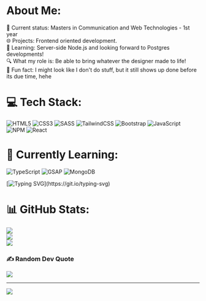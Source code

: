 # About Me:
🚀 Current status: Masters in Communication and Web Technologies - 1st year<br>🌐 Projects: Frontend oriented development.<br>📘 Learning: Server-side Node.js and looking forward to Postgres developments!<br>🔍 What my role is: Be able to bring whatever the designer made to life! <br>🌟 Fun fact: I might look like I don't do stuff, but it still shows up done before its due time, hehe



# 💻 Tech Stack:
![HTML5](https://img.shields.io/badge/html5-%23E34F26.svg?style=for-the-badge&logo=html5&logoColor=white) ![CSS3](https://img.shields.io/badge/css3-%231572B6.svg?style=for-the-badge&logo=css3&logoColor=white)  ![SASS](https://img.shields.io/badge/SASS-hotpink.svg?style=for-the-badge&logo=SASS&logoColor=white) ![TailwindCSS](https://img.shields.io/badge/tailwindcss-%2338B2AC.svg?style=for-the-badge&logo=tailwind-css&logoColor=white) ![Bootstrap](https://img.shields.io/badge/bootstrap-%23563D7C.svg?style=for-the-badge&logo=bootstrap&logoColor=white) ![JavaScript](https://img.shields.io/badge/javascript-%23323330.svg?style=for-the-badge&logo=javascript&logoColor=%23F7DF1E) ![NPM](https://img.shields.io/badge/NPM-%23CB3837.svg?style=for-the-badge&logo=npm&logoColor=white) ![React](https://img.shields.io/badge/react-%2320232a.svg?style=for-the-badge&logo=react&logoColor=%2361DAFB)

# 📖 Currently Learning:
![TypeScript](https://img.shields.io/badge/TypeScript-007ACC.svg?style=for-the-badge&logo=TypeScript&logoColor=white)
![GSAP](https://img.shields.io/badge/GSAP-green.svg?style=for-the-badge&logo=GSAP&logoColor=white)
![MongoDB](https://img.shields.io/badge/MongoDB-%234ea94b.svg?style=for-the-badge&logo=mongodb&logoColor=white)


[![Typing SVG](https://readme-typing-svg.herokuapp.com?size=30&lines=Touch+some+grass.)](https://git.io/typing-svg)

# 📊 GitHub Stats:
![](https://github-readme-stats.vercel.app/api?username=rcsilva211&theme=dark&hide_border=false&include_all_commits=false&count_private=false)<br/>
![](https://github-readme-streak-stats.herokuapp.com/?user=rcsilva211&theme=dark&hide_border=false)<br/>
![](https://github-readme-stats.vercel.app/api/top-langs/?username=rcsilva211&theme=dark&hide_border=false&include_all_commits=false&count_private=false&layout=compact)

### ✍️ Random Dev Quote
![](https://quotes-github-readme.vercel.app/api?type=horizontal&theme=radical)

---
[![](https://visitcount.itsvg.in/api?id=rcsilva211&icon=2&color=4)](https://visitcount.itsvg.in)
